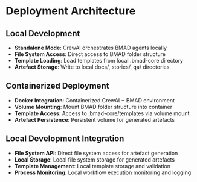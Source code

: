 # Deployment Architecture

## Local Development
- **Standalone Mode**: CrewAI orchestrates BMAD agents locally
- **File System Access**: Direct access to BMAD folder structure
- **Template Loading**: Load templates from local .bmad-core directory
- **Artefact Storage**: Write to local docs/, stories/, qa/ directories

## Containerized Deployment
- **Docker Integration**: Containerized CrewAI + BMAD environment
- **Volume Mounting**: Mount BMAD folder structure into container
- **Template Access**: Access to .bmad-core/templates via volume mount
- **Artefact Persistence**: Persistent volume for generated artefacts

## Local Development Integration
- **File System API**: Direct file system access for artefact generation
- **Local Storage**: Local file system storage for generated artefacts
- **Template Management**: Local template storage and validation
- **Process Monitoring**: Local workflow execution monitoring and logging
